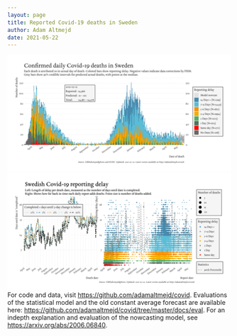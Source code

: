 ```yaml
---
layout: page
title: Reported Covid-19 deaths in Sweden
author: Adam Altmejd
date: 2021-05-22
---
```


![Graph of Swedish Covid-19 deaths with reporting delay.](deaths_lag_sweden_2021-05-22.png "Swedish Covid-19 deaths.")
![Graph of Swedish Covid-19 reporting delay in daily deaths.](lag_trend_sweden_2021-05-22.png "Trend in Swedish Covid-19 mortality reporting delay.")
For code and data, visit <https://github.com/adamaltmejd/covid>.
Evaluations of the statistical model and the old constant average forecast are available here: <https://github.com/adamaltmejd/covid/tree/master/docs/eval>.
For an indepth explanation and evaluation of the nowcasting model, see <https://arxiv.org/abs/2006.06840>.
